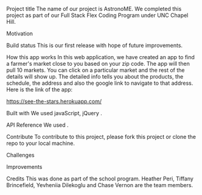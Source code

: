 Project title
The name of our project is AstronoME. We completed this project as part of our Full Stack Flex Coding Program under UNC Chapel Hill.

Motivation


Build status
This is our first release with hope of future improvements.

How this app works
In this web application, we have created an app to find a farmer's market close to you based on your zip code. The app will then pull 10 markets. You can click on a particular market and the rest of the details will show up. The detailed info tells you about the products, the schedule, the address and also the google link to navigate to that address. Here is the link of the app:

https://see-the-stars.herokuapp.com/

Built with
We used javaScript, jQuery .

API Reference
We used .

Contribute
To contribute to this project, please fork this project or clone the repo to your local machine.

Challenges


Improvements


Credits
This was done as part of the school program. Heather Peri, Tiffany Brincefield, Yevheniia Dilekoglu and Chase Vernon are the team members.